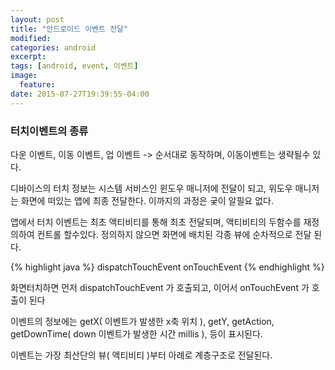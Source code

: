 ```yaml
---
layout: post
title: "안드로이드 이벤트 전달"
modified:
categories: android
excerpt:
tags: [android, event, 이벤트]
image:
  feature:
date: 2015-07-27T19:39:55-04:00
---
```

### 터치이벤트의 종류
다운 이벤트, 이동 이벤트, 업 이벤트  -> 순서대로 동작하며, 이동이벤트는 생략될수 있다. <br>

디바이스의 터치 정보는 시스템 서비스인 윈도우 매니저에 전달이 되고, 위도우 매니저는 화면에 떠있는 앱에 최종 전달한다.
이까지의 과정은 궂이 알필요 없다. <br>

앱에서 터치 이벤트는 최초 액티비티를 통해 최초 전달되며, 액티비티의 두함수를 재정의하여 컨트롤 할수있다. 정의하지 않으면 화면에 배치된 각종 뷰에 순차적으로 전달 된다.

{% highlight java %}
dispatchTouchEvent 
onTouchEvent 
{% endhighlight %}

화면터치하면 먼저 dispatchTouchEvent 가 호출되고, 이어서 onTouchEvent 가 호출이 된다

이벤트의 정보에는 getX( 이벤트가 발생한 x축 위치 ), getY, getAction, getDownTime( down 이벤트가 발생한 시간 millis ), 등이 표시된다.

이벤트는 가장 최산단의 뷰( 액티비티 )부터 아례로 계층구조로 전달된다.

